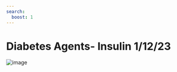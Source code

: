 ```yaml
---
search:
  boost: 1
---
```


# Diabetes Agents- Insulin 1/12/23




![image](https://user-images.githubusercontent.com/122046056/227095860-2ce811e5-2bc4-4e8b-9091-f0b29404a81b.png)
